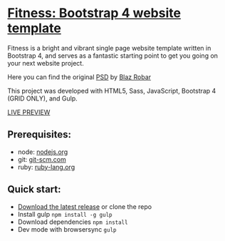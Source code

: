 # [Fitness: Bootstrap 4 website template](http://buckymaler.com/featured-work/fitness)

Fitness is a bright and vibrant single page website template written in Bootstrap 4, and serves as a fantastic starting point to get you going on your next website project.

Here you can find the original [PSD](http://blazrobar.com/free-psd-website-templates/fitness-free-photoshop-psd-template/)
by [Blaz Robar](http://blazrobar.com/)

This project was developed with HTML5, Sass, JavaScript, Bootstrap 4 (GRID ONLY), and Gulp.

[LIVE PREVIEW](http://buckymaler.com/featured-work/fitness)

## Prerequisites:

* node: [nodejs.org](https://nodejs.org/en/)
* git: [git-scm.com](https://git-scm.com/downloads)
* ruby: [ruby-lang.org](https://www.ruby-lang.org/en/)


## Quick start:

* [Download the latest release](https://github.com/BuckyMaler/Fitness/archive/master.zip) or clone the repo
* Install gulp `npm install -g gulp`
* Download dependencies `npm install`
* Dev mode with browsersync `gulp`
